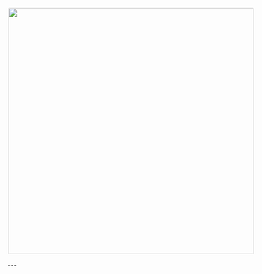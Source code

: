 <p align="center">
  <img src="[https://files.catbox.moe/7jt69h.jpg](https://files.catbox.moe/y3yie0.jpg)" width="500"/>
</p>
---
